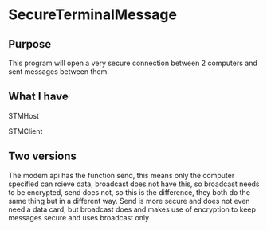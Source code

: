 # SecureTerminalMessage
## Purpose
This program will open a very secure connection between 2 computers and sent messages between them.

## What I have
STMHost

STMClient

## Two versions
The modem api has the function send, this means only the computer specified can rcieve data,
broadcast does not have this, so broadcast needs to be encrypted, send does not, so this is the
difference, they both do the same thing but in a different way. Send is more secure and does not
even need a data card, but broadcast does and makes use of encryption to keep messages secure and
uses broadcast only